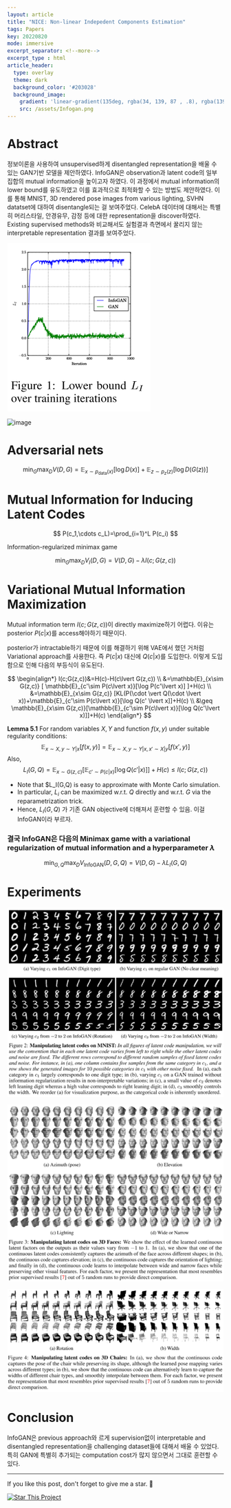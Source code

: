 ```yaml
---
layout: article
title: "NICE: Non-linear Indepedent Components Estimation"
tags: Papers
key: 20220820
mode: immersive
excerpt_separator: <!--more-->
excerpt_type : html
article_header:
  type: overlay
  theme: dark
  background_color: '#203028'
  background_image:
    gradient: 'linear-gradient(135deg, rgba(34, 139, 87 , .8), rgba(139, 34, 139, .8))'
    src: /assets/Infogan.png
---
```


# Abstract

정보이론을 사용하여 unsupervised하게 disentangled representation을 배울 수 있는 GAN기반 모델을 제안하였다. InfoGAN은 observation과 latent code의 일부 집합의 mutual information을 높이고자 하였다. 이 과정에서 mutual information의 lower bound를 유도하였고 이를 효과적으로 최적화할 수 있는 방법도 제안하였다. 이를 통해 MNIST, 3D rendered pose images from various lighting, SVHN datatset에 대하여 disentangle되는 걸 보여주었다. CelebA 데이터에 대해서는 특별히 머리스타일, 안경유무, 감정 등에 대한 representation을 discover하였다. Existing supervised methods와 비교해서도 실험결과 측면에서 꿀리지 않는 interpretable representation 결과를 보여주었다.

![infogan_lower](/assets/infogan_lower.png)


<img width="598" alt="image" src="https://user-images.githubusercontent.com/43431848/187059515-60104c8c-c6a0-407a-bf1e-d3cc9e14f47b.png">

<!--more-->

# Adversarial nets

$$
\min_{G} \max_{D} V(D,G)=\mathbb{E}_{x\sim p_{\text{data}}(x)}[\log D(x)] + \mathbb{E}_{z\sim p_z(z)}[\log D(G(z))]
$$

# Mutual Information for Inducing Latent Codes

$$
P(c_1,\cdots c_L)=\prod_{i=1}^L P(c_i)
$$

Information-regularized minimax game

$$
\min_G \max_D V_I(D,G) = V(D,G)-\lambda I(c;G(z,c))
$$


# Variational Mutual Information Maximization

Mutual information term $I(c;G(z,c))$이 directly maximize하기 어렵다. 이유는 posterior $P(c\lvert x)$를 access해야하기 때문이다.

posterior가 intractable하기 때문에 이를 해결하기 위해 VAE에서 했던 거처럼 Variational approach를 사용한다. 즉 $P(c\lvert x)$ 대신에 $Q(c\lvert x)$를 도입한다. 이렇게 도입함으로 인해 다음의 부등식이 유도된다.

$$
\begin{align*}
I(c;G(z,c))&=H(c)-H(c\lvert G(z,c)) \\
           &=\mathbb{E}_{x\sim G(z,c)} [ \mathbb{E}_{c'\sim P(c\lvert x)}[\log P(c'\lvert x)] ]+H(c) \\
           &=\mathbb{E}_{x\sim G(z,c)} [KL(P(\cdot \vert Q(\cdot \lvert x))+\mathbb{E}_{c'\sim P(c\lvert x)}[\log Q(c' \lvert x]]+H(c) \\
           &\geq \mathbb{E}_{x\sim G(z,c)}[\mathbb{E}_{c'\sim P(c\lvert x)}[\log Q(c'\lvert x)]]+H(c) 
\end{align*}
$$

**Lemma 5.1** For random variables $X,Y$ and function $f(x,y)$ under suitable regularity conditions: 
$$
\mathbb{E}_{x\sim X, y\sim Y\lvert x} [f(x,y)] = \mathbb{E}_{x\sim X, y\sim Y\lvert x, x'\sim X\lvert y} [f(x',y)]
$$
Also,
$$
L_I(G,Q)=\mathbb{E}_{x\sim G(z,c)}[\mathbb{E}_{c'\sim P(c\lvert x)}[\log Q(c'\lvert x)]]+H(c) \leq I(c;G(z,c))
$$

- Note that $L_I(G,Q) is easy to approximate with Monte Carlo simulation.
- In particular, $L_i$ can be maximized w.r.t. $Q$ directly and w.r.t. $G$ via the reparametrization trick.
- Hence, $L_I(G,Q)$ 가 기존 GAN objective에 더해져서 훈련할 수 있음. 이걸 InfoGAN이라 부르자.

### 결국 InfoGAN은 다음의 Minimax game with a variational regularization of mutual information and a hyperparameter $\lambda$

$$
\min_{G,Q} \max_{D} V_{\mathrm{InfoGAN}}(D,G,Q) = V(D,G)-\lambda L_I(G,Q)
$$




# Experiments

![infogan_exp1](/assets/infogan_exp1.png)

![infogan_exp2](/assets/infogan_exp2.png)

![infogan_exp3](/assets/infogan_exp3.png)





# Conclusion

InfoGAN은 previous approach와 르게 supervision없이 interpretable and disentangled representation을 challenging dataset들에 대해서 배울 수 있었다. 특히 GAN에 특별히 추가되는 computation cost가 많지 않으면서 그대로 훈련할 수 있다.

---

If you like this post, don't forget to give me a star. :star2:

[![Star This Project](https://img.shields.io/github/stars/hscho100/hscho100.github.io.svg?label=Stars&style=social)](https://github.com/hscho100/hscho100.github.io/)
